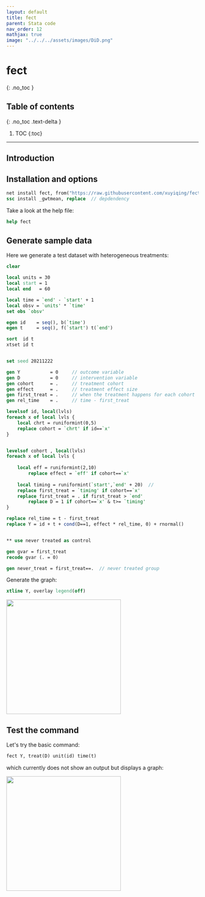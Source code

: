 ```yaml
---
layout: default
title: fect
parent: Stata code
nav_order: 12
mathjax: true
image: "../../../assets/images/DiD.png"
---
```


# fect
{: .no_toc }

## Table of contents
{: .no_toc .text-delta }

1. TOC
{:toc}

---

## Introduction



## Installation and options

```stata
net install fect, from("https://raw.githubusercontent.com/xuyiqing/fect_stata/master/") replace
ssc install _gwtmean, replace  // depdendency
```

Take a look at the help file:

```stata
help fect
```



## Generate sample data


Here we generate a test dataset with heterogeneous treatments:

```stata
clear

local units = 30
local start = 1
local end   = 60

local time = `end' - `start' + 1
local obsv = `units' * `time'
set obs `obsv'

egen id	   = seq(), b(`time')  
egen t 	   = seq(), f(`start') t(`end') 	

sort  id t
xtset id t


set seed 20211222

gen Y 	   		= 0		// outcome variable	
gen D 	   		= 0		// intervention variable
gen cohort      = .  	// treatment cohort
gen effect      = .		// treatment effect size
gen first_treat = .		// when the treatment happens for each cohort
gen rel_time	= .     // time - first_treat

levelsof id, local(lvls)
foreach x of local lvls {
	local chrt = runiformint(0,5)	
	replace cohort = `chrt' if id==`x'
}


levelsof cohort , local(lvls)  
foreach x of local lvls {
	
	local eff = runiformint(2,10)
		replace effect = `eff' if cohort==`x'
			
	local timing = runiformint(`start',`end' + 20)	// 
	replace first_treat = `timing' if cohort==`x'
	replace first_treat = . if first_treat > `end'
		replace D = 1 if cohort==`x' & t>= `timing' 
}

replace rel_time = t - first_treat
replace Y = id + t + cond(D==1, effect * rel_time, 0) + rnormal()


** use never treated as control

gen gvar = first_treat
recode gvar (. = 0)

gen never_treat = first_treat==.  // never treated group
```

Generate the graph:


```stata
xtline Y, overlay legend(off)
```

<img src="../../../assets/images/test_data.png" height="300">

## Test the command


Let's try the basic command:

```stata
fect Y, treat(D) unit(id) time(t) 
```

which currently does not show an output but displays a graph:



<img src="../../../assets/images/fect_1.png" height="300">



